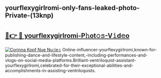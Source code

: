 ## yourflexygirlromi-only-fans​-leaked-photo​-Private-(13knp)


# <h2><a href="https://mediaupload.pro?title=yourflexygirlromi&ref=git">🔗👉 🔴 yourflexygirlromi-P𝚑ot𝚘𝚜-V𝚒d𝚎o</a></h2>

[![Corinna Kopf Nue Nu𝚍e𝚜](https://i.imgur.com/0qMVB7G.gif)](https://mediaupload.pro?title=yourflexygirlromi&ref=git)
Online-influencer-yourflexygirlromi,known-for-publishing-dance-and-lifestyle-content,-including-performances-and-vlogs-on-social-media-platforms.Brilliant-ventriloquist-assistant-yourflexygirlromi,celebrated-for-their-exceptional-abilities-and-accomplishments-in-assisting-ventriloquists.  
